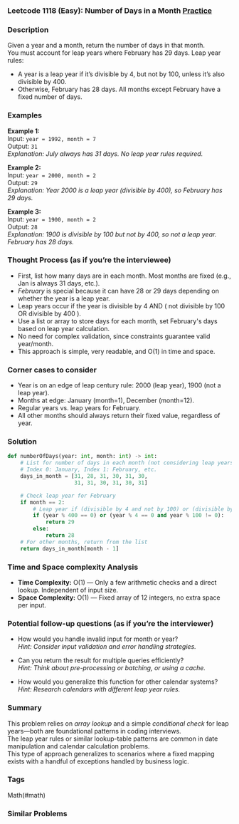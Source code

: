 ### Leetcode 1118 (Easy): Number of Days in a Month [Practice](https://leetcode.com/problems/number-of-days-in-a-month)

### Description  
Given a year and a month, return the number of days in that month.  
You must account for leap years where February has 29 days. Leap year rules:
- A year is a leap year if it’s divisible by 4, but not by 100, unless it’s also divisible by 400.
- Otherwise, February has 28 days.
All months except February have a fixed number of days.

### Examples  

**Example 1:**  
Input: `year = 1992, month = 7`  
Output: `31`  
*Explanation: July always has 31 days. No leap year rules required.*

**Example 2:**  
Input: `year = 2000, month = 2`  
Output: `29`  
*Explanation: Year 2000 is a leap year (divisible by 400), so February has 29 days.*

**Example 3:**  
Input: `year = 1900, month = 2`  
Output: `28`  
*Explanation: 1900 is divisible by 100 but not by 400, so not a leap year. February has 28 days.*

### Thought Process (as if you’re the interviewee)  
- First, list how many days are in each month. Most months are fixed (e.g., Jan is always 31 days, etc.).
- *February* is special because it can have 28 or 29 days depending on whether the year is a leap year.
- Leap years occur if the year is divisible by 4 AND ( not divisible by 100 OR divisible by 400 ).
- Use a list or array to store days for each month, set February's days based on leap year calculation.
- No need for complex validation, since constraints guarantee valid year/month.
- This approach is simple, very readable, and O(1) in time and space.

### Corner cases to consider  
- Year is on an edge of leap century rule: 2000 (leap year), 1900 (not a leap year).
- Months at edge: January (month=1), December (month=12).
- Regular years vs. leap years for February.
- All other months should always return their fixed value, regardless of year.

### Solution

```python
def numberOfDays(year: int, month: int) -> int:
    # List for number of days in each month (not considering leap years)
    # Index 0: January, Index 1: February, etc.
    days_in_month = [31, 28, 31, 30, 31, 30,
                     31, 31, 30, 31, 30, 31]

    # Check leap year for February
    if month == 2:
        # Leap year if (divisible by 4 and not by 100) or (divisible by 400)
        if (year % 400 == 0) or (year % 4 == 0 and year % 100 != 0):
            return 29
        else:
            return 28
    # For other months, return from the list
    return days_in_month[month - 1]
```

### Time and Space complexity Analysis  

- **Time Complexity:** O(1) — Only a few arithmetic checks and a direct lookup. Independent of input size.
- **Space Complexity:** O(1) — Fixed array of 12 integers, no extra space per input.

### Potential follow-up questions (as if you’re the interviewer)  

- How would you handle invalid input for month or year?  
  *Hint: Consider input validation and error handling strategies.*

- Can you return the result for multiple queries efficiently?  
  *Hint: Think about pre-processing or batching, or using a cache.*

- How would you generalize this function for other calendar systems?  
  *Hint: Research calendars with different leap year rules.*

### Summary
This problem relies on *array lookup* and a simple *conditional check* for leap years—both are foundational patterns in coding interviews.  
The leap year rules or similar lookup-table patterns are common in date manipulation and calendar calculation problems.  
This type of approach generalizes to scenarios where a fixed mapping exists with a handful of exceptions handled by business logic.

### Tags
Math(#math)

### Similar Problems
